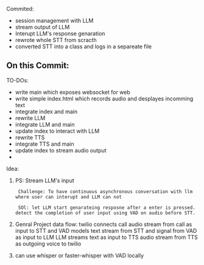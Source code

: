 Commited:
- session management with LLM
- stream output of LLM
- Interupt LLM's response genaration
- rewrote whole STT from scracth
- converted STT into a class and logs in a separeate file

On this Commit:
- 

TO-DOs:
- write main which exposes websocket for web
- write simple index.html which records audio and desplayes incomming text
- integrate index and main
- rewrite LLM
- integrate LLM and main
- update index to interact with LLM
- rewrite TTS
- integrate TTS and main
- update index to stream audio output
- 

Idea:
1. PS: Stream LLM's input

        Challenge: To have continuous asynchronous conversation with llm where user can interupt and LLM can not
        
        SOl: let LLM start genarateing resposne after a enter is pressed. detect the completion of user input using VAD on audio before STT.

2. Genral Project data flow:
        twilio connects call
        audio stream from call as input to STT and VAD models
        text stream from STT and signal from VAD as input to LLM
        LLM streams text as input to TTS
        audio stream from TTS as outgoing voice to twilio

3. can use whisper or faster-whisper with VAD locally

        
        